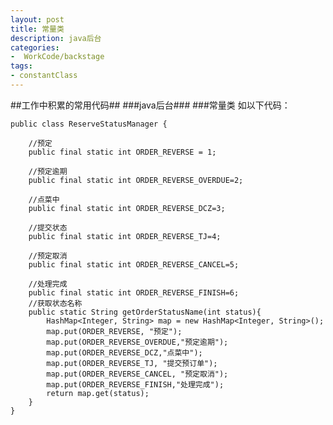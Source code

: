 ```yaml
---
layout: post
title: 常量类
description: java后台
categories:
-  WorkCode/backstage
tags:
- constantClass
---
```



##工作中积累的常用代码##
###java后台###
###常量类
如以下代码：  
  
	public class ReserveStatusManager {
  
		//预定   
		public final static int ORDER_REVERSE = 1;  

		//预定逾期  
		public final static int ORDER_REVERSE_OVERDUE=2;
  
		//点菜中  
		public final static int ORDER_REVERSE_DCZ=3;

		//提交状态  
		public final static int ORDER_REVERSE_TJ=4;

		//预定取消  
		public final static int ORDER_REVERSE_CANCEL=5;

		//处理完成
		public final static int ORDER_REVERSE_FINISH=6;
		//获取状态名称
		public static String getOrderStatusName(int status){  
			HashMap<Integer, String> map = new HashMap<Integer, String>();  
			map.put(ORDER_REVERSE, "预定");  
			map.put(ORDER_REVERSE_OVERDUE,"预定逾期");  
			map.put(ORDER_REVERSE_DCZ,"点菜中");   
			map.put(ORDER_REVERSE_TJ, "提交预订单");  
			map.put(ORDER_REVERSE_CANCEL, "预定取消");  
			map.put(ORDER_REVERSE_FINISH,"处理完成");  
			return map.get(status);  
		}  
	}